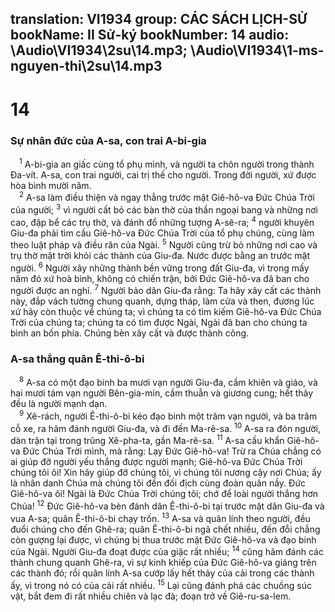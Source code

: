 translation: VI1934
group: CÁC SÁCH LỊCH-SỬ
bookName: II Sử-ký 
bookNumber: 14
audio: \Audio\VI1934\2su\14.mp3; \Audio\VI1934\1-ms-nguyen-thi\2su\14.mp3
-------

<div class="title"><h1>14</h1><h3>Sự nhân đức của A-sa, con trai A-bi-gia</h3></div>
<span class="verse 2su_14_1"> <sup>1</sup> A-bi-gia an giấc cùng tổ phụ mình, và người ta chôn người trong thành Đa-vít. A-sa, con trai người, cai trị thế cho người. Trong đời người, xứ được hòa bình mười năm. <br/></span>
<span class="verse 2su_14_2"> <sup>2</sup> A-sa làm điều thiện và ngay thẳng trước mặt Giê-hô-va Đức Chúa Trời của người; </span>
<span class="verse 2su_14_3"><sup>3</sup> vì người cất bỏ các bàn thờ của thần ngoại bang và những nơi cao, đập bể các trụ thờ, và đánh đổ những tượng A-sê-ra; </span>
<span class="verse 2su_14_4"><sup>4</sup> người khuyên Giu-đa phải tìm cầu Giê-hô-va Đức Chúa Trời của tổ phụ chúng, cùng làm theo luật pháp và điều răn của Ngài. </span>
<span class="verse 2su_14_5"><sup>5</sup> Người cũng trừ bỏ những nơi cao và trụ thờ mặt trời khỏi các thành của Giu-đa. Nước được bằng an trước mặt người. </span>
<span class="verse 2su_14_6"><sup>6</sup> Người xây những thành bền vững trong đất Giu-đa, vì trong mấy năm đó xứ hoà bình, không có chiến trận, bởi Đức Giê-hô-va đã ban cho người được an nghỉ. </span>
<span class="verse 2su_14_7"><sup>7</sup> Người bảo dân Giu-đa rằng: Ta hãy xây cất các thành này, đắp vách tường chung quanh, dựng tháp, làm cửa và then, đương lúc xứ hãy còn thuộc về chúng ta; vì chúng ta có tìm kiếm Giê-hô-va Đức Chúa Trời của chúng ta; chúng ta có tìm được Ngài, Ngài đã ban cho chúng ta bình an bốn phía. Chúng bèn xây cất và được thành công. <br/></span>
<div class="title"><h3>A-sa thắng quân Ê-thi-ô-bi</h3></div>
<span class="verse 2su_14_8"> <sup>8</sup> A-sa có một đạo binh ba mươi vạn người Giu-đa, cầm khiên và giáo, và hai mươi tám vạn người Bên-gia-min, cầm thuẫn và giương cung; hết thảy đều là người mạnh dạn. <br/></span>
<span class="verse 2su_14_9"> <sup>9</sup> Xê-rách, người Ê-thi-ô-bi kéo đạo binh một trăm vạn người, và ba trăm cỗ xe, ra hãm đánh người Giu-đa, và đi đến Ma-rê-sa. </span>
<span class="verse 2su_14_10"><sup>10</sup> A-sa ra đón người, dàn trận tại trong trũng Xê-pha-ta, gần Ma-rê-sa. </span>
<span class="verse 2su_14_11"><sup>11</sup> A-sa cầu khẩn Giê-hô-va Đức Chúa Trời mình, mà rằng: Lạy Đức Giê-hô-va! Trừ ra Chúa chẳng có ai giúp đỡ người yếu thắng được người mạnh; Giê-hô-va Đức Chúa Trời chúng tôi ôi! Xin hãy giúp đỡ chúng tôi, vì chúng tôi nương cậy nơi Chúa; ấy là nhân danh Chúa mà chúng tôi đến đối địch cùng đoàn quân nầy. Đức Giê-hô-va ôi! Ngài là Đức Chúa Trời chúng tôi; chớ để loài người thắng hơn Chúa! </span>
<span class="verse 2su_14_12"><sup>12</sup> Đức Giê-hô-va bèn đánh dân Ê-thi-ô-bi tại trước mặt dân Giu-đa và vua A-sa; quân Ê-thi-ô-bi chạy trốn. </span>
<span class="verse 2su_14_13"><sup>13</sup> A-sa và quân lính theo người, đều đuổi chúng cho đến Ghê-ra; quân Ê-thi-ô-bi ngã chết nhiều, đến đỗi chẳng còn gượng lại được, vì chúng bị thua trước mặt Đức Giê-hô-va và đạo binh của Ngài. Người Giu-đa đoạt được của giặc rất nhiều; </span>
<span class="verse 2su_14_14"><sup>14</sup> cũng hãm đánh các thành chung quanh Ghê-ra, vì sự kinh khiếp của Đức Giê-hô-va giáng trên các thành đó; rồi quân lính A-sa cướp lấy hết thảy của cải trong các thành ấy, vì trong nó có của cải rất nhiều. </span>
<span class="verse 2su_14_15"><sup>15</sup> Lại cũng đánh phá các chuồng súc vật, bắt đem đi rất nhiều chiên và lạc đà; đoạn trở về Giê-ru-sa-lem. <br/></span>
